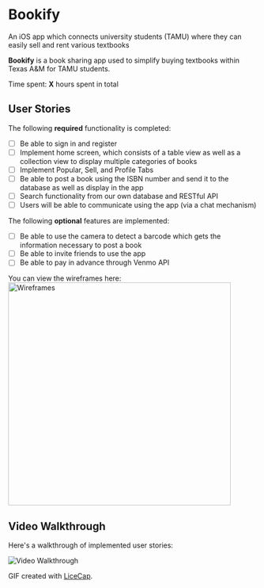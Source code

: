 # Bookify
An iOS app which connects university students (TAMU) where they can easily sell and rent various textbooks

**Bookify** is a book sharing app used to simplify buying textbooks within Texas A&M for TAMU students.

Time spent: **X** hours spent in total

## User Stories

The following **required** functionality is completed:

- [ ] Be able to sign in and register
- [ ] Implement home screen, which consists of a table view as well as a collection view to display multiple categories of books
- [ ] Implement Popular, Sell, and Profile Tabs
- [ ] Be able to post a book using the ISBN number and send it to the database as well as display in the app
- [ ] Search functionality from our own database and RESTful API
- [ ] Users will be able to communicate using the app (via a chat mechanism)

The following **optional** features are implemented:

- [ ] Be able to use the camera to detect a barcode which gets the information necessary to post a book
- [ ] Be able to invite friends to use the app
- [ ] Be able to pay in advance through Venmo API 

You can view the wireframes here:
<img src='http://i.imgur.com/zKcNJmB.jpg?1' title='Wireframes' width='450' height='450'/>

## Video Walkthrough 

Here's a walkthrough of implemented user stories:

<img src='http://i.imgur.com/link/to/your/gif/file.gif' title='Video Walkthrough' width='' alt='Video Walkthrough' />

GIF created with [LiceCap](http://www.cockos.com/licecap/).
